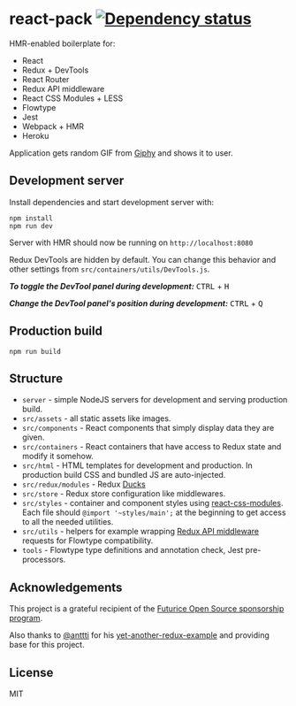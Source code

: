 # react-pack [![Dependency status](https://david-dm.org/hannupekka/react-pack.svg)](https://david-dm.org/hannupekka/react-pack)

HMR-enabled boilerplate for:
* React
* Redux + DevTools
* React Router
* Redux API middleware
* React CSS Modules + LESS
* Flowtype
* Jest
* Webpack + HMR
* Heroku

Application gets random GIF from [Giphy](http://giphy.com/) and shows it to user.

## Development server

Install dependencies and start development server with:

```
npm install
npm run dev
```

Server with HMR should now be running on `http://localhost:8080`

Redux DevTools are hidden by default. You can change this behavior and other settings from `src/containers/utils/DevTools.js`.

***To toggle the DevTool panel during development:***
<kbd>CTRL</kbd> + <kbd>H</kbd>

***Change the DevTool panel's position during development:***
<kbd>CTRL</kbd> + <kbd>Q</kbd>

## Production build

```
npm run build
```

## Structure
* `server` - simple NodeJS servers for development and serving production build.
* `src/assets` - all static assets like images.
* `src/components` - React components that simply display data they are given.
* `src/containers` - React containers that have access to Redux state and modify it somehow.
* `src/html` - HTML templates for development and production. In production build CSS and bundled JS are auto-injected.
* `src/redux/modules` - Redux [Ducks](https://github.com/erikras/ducks-modular-redux)
* `src/store` - Redux store configuration like middlewares.
* `src/styles` - container and component styles using [react-css-modules](https://github.com/gajus/react-css-modules). Each file should `@import '~styles/main';` at the beginning to get access to all the needed utilities.
* `src/utils` - helpers for example wrapping [Redux API middleware](https://github.com/agraboso/redux-api-middleware) requests for Flowtype compatibility.
* `tools` - Flowtype type definitions and annotation check, Jest pre-processors.

## Acknowledgements

This project is a grateful recipient of the [Futurice Open Source sponsorship program](http://futurice.com/blog/sponsoring-free-time-open-source-activities).

Also thanks to [@anttti](https://github.com/anttti/) for his [yet-another-redux-example](https://github.com/anttti/yet-another-redux-example) and providing base for this project.

## License

MIT
